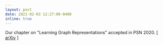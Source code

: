 ```yaml
---
layout: post
date: 2021-02-03 12:27:00-0400
inline: true
---
```


Our chapter on "Learning Graph Representations" accepted in PSN 2020. \[ [arXiv](https://arxiv.org/abs/2102.02026) \]
